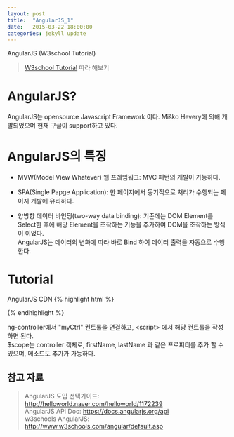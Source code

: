 ```yaml
---
layout: post
title:  "AngularJS_1"
date:   2015-03-22 18:00:00
categories: jekyll update
---
```



AngularJS (W3school Tutorial)

> [W3school Tutorial][W3school Tutorial] 따라 해보기 

[W3school Tutorial]:http://www.w3schools.com/angular/default.asp

# AngularJS?
AngularJS는 opensource Javascript Framework 이다. 
Miško Hevery에 의해 개발되었으며 현재 구글이 support하고 있다. 

# AngularJS의 특징 
- MVW(Model View Whatever) 웹 프레임워크: MVC 패턴의 개발이 가능하다.

- SPA(Single Papge Application): 한 페이지에서 동기적으로 처리가 수행되는 페이지 개발에 유리하다. 

- 양방향 데이터 바인딩(two-way data binding): 기존에는 DOM Element를 Select한 후에 해당 Element을 조작하는 기능을 추가하여 DOM을 조작하는 방식이 이었다.  
AngularJS는 데이터의 변화에 따라 바로 Bind 하여 데이터 출력을 자동으로 수행한다. 


# Tutorial 

AngularJS CDN 
{% highlight html %}
<script src="https://ajax.googleapis.com/ajax/libs/angularjs/1.3.15/angular.min.js" />
{% endhighlight %}

AngularJS는 javascript framework으로 위의 CDN을 \<body\> 안에 추가하면 된다.  
\<body\>에 넣게되면 해당 script가 load 되기 까지 lock이 안생기므로 페이지 로딩을 개선 할 수 있다.  


# AngularJS Directives

AngularJS는  "ng-*" 라는 prefix를 갖는 attribute를 HTML 에 추가하여 확장한다.    
HTML5에서는 Custom Data Atrribute로 "data-ng-*"로 사용할 수 있다. 

{% highlight html %}
  <div ng-app="" ng-init="names=[
  {name:'Jani',country:'Norway'},
  {name:'Hege',country:'Sweden'},
  {name:'Kai',country:'Denmark'}]">

  <ul>
    <li ng-repeat="x in names">
      {{ x.name + ', ' + x.country }}
    </li>
  </ul>

  </div>
{% endhighlight %}

- ng-app: AngularJS Application을 초기화한다.    
attirbute에 ng-app을 추가하면 페이지가 로드되었을 때 Angular Application이 로드된다.    
ng-app="moduleName" 과 같이 module을 적어주면 해당 모듈과 연결된다.   
- ng-init: AngularJS application 데이터를 초기화 한다. 예제에서는 names 배열을 초기화하고 있다.     
주로 ng-init 보다는 controller 또는 ng-app과 연결된 모듈에서 데이터를 초기화한다.    
- ng-model: HTML Controls(input, select, textarea)의 값을 Application Data에 바인딩 한다.     
- ng-bind: Application Data를 HTML View에 출력한다.    
- ng-repeat: collection을 순차적으로 접근(foreach)하여 HTML Element를 반복적으로 출력할 때 사용한다.    


# Angular Expressions 

{{ expression }} double brace 안에 표현식을 작성하면 해당 View에 표현식의 결과가 출력된다.   
(ng-bind Driectives 와 같은 동작을 한다.) 표현식에는 변수나 연산자, 리터럴을 넣을 수 있다.   

{% highlight html %}
<div ng-app="" ng-init="firstName='John';lastName='Doe'">
  <p>The name is {{ firstName + " " + lastName }}</p>
</div>
{% endhighlight %}

{% highlight html %}
<div ng-app="" ng-init="firstName='John';lastName='Doe'">
  <p>The name is <span ng-bind="firstName + ' ' + lastName"></span></p>
</div>
{% endhighlight %}

- Object 접근  
person = {firstName:'John',lastName:'Doe'}  
person.firstName     
결과: John    

- Array 접근  
points=[1,15,19,2,40]   
\{\{ point[0] \}\}    
결과: 1


#AngularJS Controllers
AngularJS Application은 Controller에 의해 동작한다.  
Contoller는 일반적인 javascript obejct 생성자에 의해 만들어지고, 하나의 javascript object로 생각하면 된다.   

{% highlight html %}
<div ng-app="myApp" ng-controller="myCtrl">

First Name: <input type="text" ng-model="firstName"><br>
Last Name: <input type="text" ng-model="lastName"><br>
<br>
Full Name: {{firstName + " " + lastName}}

</div>

<script>
var app = angular.module('myApp', []);
app.controller('myCtrl', function($scope) {
    $scope.firstName = "John";
    $scope.lastName = "Doe";
    $scope.fullName = function() {
        return $scope.firstName + " " + $scope.lastName;
    }
});
</script>
{% endhighlight %}

ng-controller에서 "myCtrl" 컨트롤을 연결하고, \<script\> 에서 해당 컨트롤을 작성하면 된다.   
$scope는 controller 객체로, firstName, lastName 과 같은 프로퍼티를 추가 할 수 있으며, 메소드도 추가가 가능하다.   


참고 자료 
----
> AngularJS 도입 선택가이드: http://helloworld.naver.com/helloworld/1172239  
> AngularJS API Doc: https://docs.angularjs.org/api  
> w3schools AngularJS: http://www.w3schools.com/angular/default.asp  






